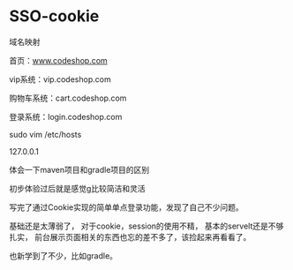 # SSO-cookie


域名映射

首页：www.codeshop.com

vip系统：vip.codeshop.com

购物车系统：cart.codeshop.com

登录系统：login.codeshop.com


sudo vim /etc/hosts

127.0.0.1



体会一下maven项目和gradle项目的区别

初步体验过后就是感觉g比较简洁和灵活







写完了通过Cookie实现的简单单点登录功能，发现了自己不少问题。

基础还是太薄弱了，
对于cookie，session的使用不精，
基本的servelt还是不够扎实，
前台展示页面相关的东西也忘的差不多了，该捡起来再看看了。

也新学到了不少，比如gradle。



